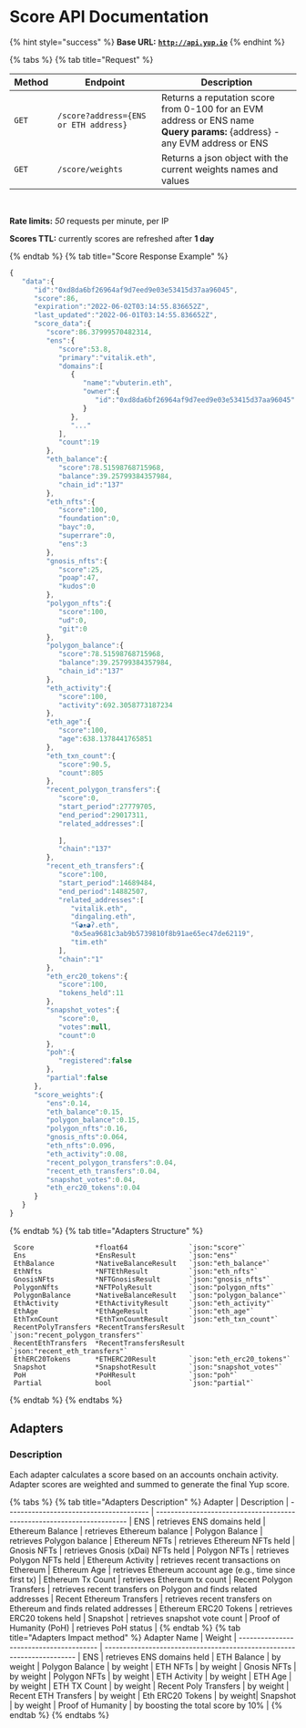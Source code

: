 # Score API Documentation

{% hint style="success" %}
**Base URL:** [**`http://api.yup.io`**](http://api.yup.io)
{% endhint %}

{% tabs %}
{% tab title="Request" %}

| Method | Endpoint                                | Description                                                             |
|--------|-----------------------------------------|-------------------------------------------------------------------------|
| `GET`  | `/score?address={ENS or ETH address}`   |  Returns a reputation score from 0-100 for an EVM address or ENS name <br>  **Query params:** {address} - any EVM address or ENS  |
| `GET`  | `/score/weights`                        |  Returns a json object with the current weights names and values        |

&nbsp;

**Rate limits:** *50* requests per minute, per IP

**Scores TTL:** currently scores are refreshed after **1 day**

{% endtab %}
{% tab title="Score Response Example" %}

```javascript
{
   "data":{
      "id":"0xd8da6bf26964af9d7eed9e03e53415d37aa96045",
      "score":86,
      "expiration":"2022-06-02T03:14:55.836652Z",
      "last_updated":"2022-06-01T03:14:55.836652Z",
      "score_data":{
         "score":86.37999570482314,
         "ens":{
            "score":53.8,
            "primary":"vitalik.eth",
            "domains":[
               {
                  "name":"vbuterin.eth",
                  "owner":{
                     "id":"0xd8da6bf26964af9d7eed9e03e53415d37aa96045"
                  }
               },
               "..."
            ],
            "count":19
         },
         "eth_balance":{
            "score":78.51598768715968,
            "balance":39.25799384357984,
            "chain_id":"137"
         },
         "eth_nfts":{
            "score":100,
            "foundation":0,
            "bayc":0,
            "superrare":0,
            "ens":3
         },
         "gnosis_nfts":{
            "score":25,
            "poap":47,
            "kudos":0
         },
         "polygon_nfts":{
            "score":100,
            "ud":0,
            "git":0
         },
         "polygon_balance":{
            "score":78.51598768715968,
            "balance":39.25799384357984,
            "chain_id":"137"
         },
         "eth_activity":{
            "score":100,
            "activity":692.3058773187234
         },
         "eth_age":{
            "score":100,
            "age":638.1378441765851
         },
         "eth_txn_count":{
            "score":90.5,
            "count":805
         },
         "recent_polygon_transfers":{
            "score":0,
            "start_period":27779705,
            "end_period":29017311,
            "related_addresses":[
               
            ],
            "chain":"137"
         },
         "recent_eth_transfers":{
            "score":100,
            "start_period":14689484,
            "end_period":14882507,
            "related_addresses":[
               "vitalik.eth",
               "dingaling.eth",
               "ʕ◕ᴥ◕ʔ.eth",
               "0x5ea9681c3ab9b5739810f8b91ae65ec47de62119",
               "tim.eth"
            ],
            "chain":"1"
         },
         "eth_erc20_tokens":{
            "score":100,
            "tokens_held":11
         },
         "snapshot_votes":{
            "score":0,
            "votes":null,
            "count":0
         },
         "poh":{
            "registered":false
         },
         "partial":false
      },
      "score_weights":{
         "ens":0.14,
         "eth_balance":0.15,
         "polygon_balance":0.15,
         "polygon_nfts":0.16,
         "gnosis_nfts":0.064,
         "eth_nfts":0.096,
         "eth_activity":0.08,
         "recent_polygon_transfers":0.04,
         "recent_eth_transfers":0.04,
         "snapshot_votes":0.04,
         "eth_erc20_tokens":0.04
      }
   }
}
```

{% endtab %}
{% tab title="Adapters Structure" %}

```plain
 Score               *float64               `json:"score"`
 Ens                 *EnsResult             `json:"ens"`
 EthBalance          *NativeBalanceResult   `json:"eth_balance"`
 EthNfts             *NFTEthResult          `json:"eth_nfts"`
 GnosisNFts          *NFTGnosisResult       `json:"gnosis_nfts"`
 PolygonNfts         *NFTPolyResult         `json:"polygon_nfts"`
 PolygonBalance      *NativeBalanceResult   `json:"polygon_balance"`
 EthActivity         *EthActivityResult     `json:"eth_activity"`
 EthAge              *EthAgeResult          `json:"eth_age"`
 EthTxnCount         *EthTxnCountResult     `json:"eth_txn_count"`
 RecentPolyTransfers *RecentTransfersResult `json:"recent_polygon_transfers"`
 RecentEthTransfers  *RecentTransfersResult `json:"recent_eth_transfers"`
 EthERC20Tokens      *ETHERC20Result        `json:"eth_erc20_tokens"`
 Snapshot            *SnapshotResult        `json:"snapshot_votes"`
 PoH                 *PoHResult             `json:"poh"`
 Partial             bool                   `json:"partial"`
```

{% endtab %}
{% endtabs %}

## Adapters

### Description

Each adapter calculates a score based on an accounts onchain activity. Adapter scores are weighted and summed to generate the final Yup score.

{% tabs %}
{% tab title="Adapters Description" %}
Adapter                             | Description                                                            |
 --------------------------------------- | ---------------------------------------------------------------------- |
ENS  |  retrieves ENS domains held |
Ethereum Balance   |  retrieves Ethereum balance |
Polygon Balance  |  retrieves Polygon balance |
Ethereum NFTs   |  retrieves Ethereum NFTs held |
Gnosis NFTs   | retrieves Gnosis (xDai) NFTs held |
Polygon NFTs |  retrieves Polygon NFTs held |
Ethereum Activity |  retrieves recent transactions on Ethereum |
Ethereum Age | retrieves Ethereum account age (e.g., time since first tx) |
Ethereum Tx Count |  retrieves Ethereum tx count |
Recent Polygon Transfers |  retrieves recent transfers on Polygon and finds related addresses |
Recent Ethereum Transfers | retrieves recent transfers on Ethereum and finds related addresses  |
Ethereum ERC20 Tokens | retrieves ERC20 tokens held  |
Snapshot  | retrieves snapshot vote count |
Proof of Humanity (PoH) |  retrieves PoH status  |
{% endtab %}
{% tab title="Adapters Impact method" %}
Adapter Name                             | Weight                                                            |
 --------------------------------------- | ---------------------------------------------------------------------- |
ENS  |  retrieves ENS domains held |
ETH Balance   |  by weight |
Polygon Balance  |   by weight |
ETH NFTs   |   by weight |
Gnosis NFTs   | by weight  |
Polygon NFTs |  by weight  |
ETH Activity |  by weight |
ETH Age |  by weight  |
ETH TX Count |  by weight |
Recent Poly Transfers |   by weight |
Recent ETH Transfers | by weight |
Eth ERC20 Tokens |  by weight|
Snapshot  |  by weight  |
Proof of Humanity |  by boosting the total score by 10%  |
{% endtab %}
{% endtabs %}
